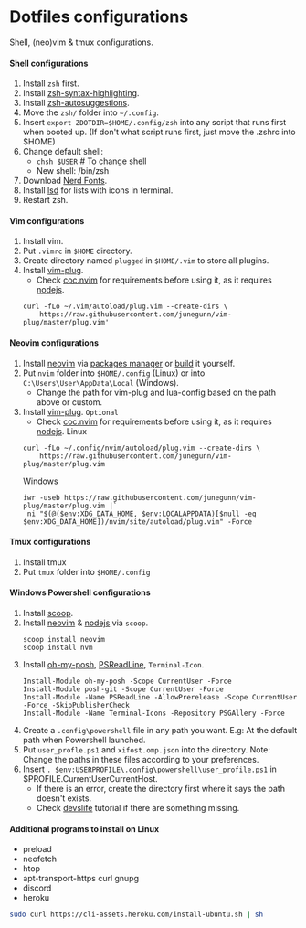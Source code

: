 # Dotfiles configurations
Shell, (neo)vim & tmux configurations.

#### Shell configurations

1. Install `zsh` first.
2. Install [zsh-syntax-highlighting](https://github.com/zsh-users/zsh-syntax-highlighting).
3. Install [zsh-autosuggestions](https://github.com/zsh-users/zsh-autosuggestions).
4. Move the `zsh/` folder into `~/.config`.
5. Insert `export ZDOTDIR=$HOME/.config/zsh` into any script that runs first when booted up. (If don't what script runs first, just move the .zshrc into $HOME)
5. Change default shell:
   - `chsh $USER` # To change shell
   - New shell: /bin/zsh
6. Download [Nerd Fonts](https://github.com/ryanoasis/nerd-fonts).
7. Install [lsd](https://github.com/Peltoche/lsd) for lists with icons in terminal.
8. Restart zsh.

#### Vim configurations

1. Install vim.
2. Put `.vimrc` in `$HOME` directory.
3. Create directory named `plugged` in `$HOME/.vim` to store all plugins.
4. Install [vim-plug](https://github.com/junegunn/vim-plug). 
   - Check [coc.nvim](https://github.com/neoclide/coc.nvim) for requirements before using it, as it requires [nodejs](https://nodejs.org/en/download/).
   ```
   curl -fLo ~/.vim/autoload/plug.vim --create-dirs \
       https://raw.githubusercontent.com/junegunn/vim-plug/master/plug.vim'
   ```

#### Neovim configurations

1. Install [neovim](https://github.com/neovim/neovim/) via [packages manager](https://github.com/neovim/neovim/wiki/Installing-Neovim#install-from-package) or [build](https://github.com/neovim/neovim/wiki/Installing-Neovim#install-from-package) it yourself.
2. Put `nvim` folder into `$HOME/.config` (Linux) or into `C:\Users\User\AppData\Local` (Windows).
   - Change the path for vim-plug and lua-config based on the path above or custom.
3. Install [vim-plug](https://github.com/junegunn/vim-plug).
   `Optional`
   - Check [coc.nvim](https://github.com/neoclide/coc.nvim) for requirements before using it, as it requires [nodejs](https://nodejs.org/en/download/).
   Linux
   ```
   curl -fLo ~/.config/nvim/autoload/plug.vim --create-dirs \
       https://raw.githubusercontent.com/junegunn/vim-plug/master/plug.vim
   ```
   Windows
   ```
   iwr -useb https://raw.githubusercontent.com/junegunn/vim-plug/master/plug.vim |`
    ni "$(@($env:XDG_DATA_HOME, $env:LOCALAPPDATA)[$null -eq $env:XDG_DATA_HOME])/nvim/site/autoload/plug.vim" -Force
   ```
#### Tmux configurations
1. Install tmux
2. Put `tmux` folder into `$HOME/.config`

#### Windows Powershell configurations

1. Install [scoop](https://scoop.sh).
2. Install [neovim](https://github.com/neovim/neovim/) & [nodejs](https://nodejs.org/en/download/) via `scoop`.
   ```
   scoop install neovim
   scoop install nvm
   ```
3. Install [oh-my-posh](https://ohmyposh.dev), [PSReadLine](https://github.com/PowerShell/PSReadLine), `Terminal-Icon`.
   ```
   Install-Module oh-my-posh -Scope CurrentUser -Force
   Install-Module posh-git -Scope CurrentUser -Force
   Install-Module -Name PSReadLine -AllowPrerelease -Scope CurrentUser -Force -SkipPublisherCheck
   Install-Module -Name Terminal-Icons -Repository PSGAllery -Force
   ```
4. Create a `.config\powershell` file in any path you want. E.g: At the default path when Powershell launched.
5. Put `user_profle.ps1` and `xifost.omp.json` into the directory. Note: Change the paths in these files according to your preferences.
6. Insert `. $env:USERPROFILE\.config\powershell\user_profile.ps1` in $PROFILE.CurrentUserCurrentHost.
   - If there is an error, create the directory first where it says the path doesn't exists.
   - Check [devslife](https://www.youtube.com/watch?v=5-aK2_WwrmM&t=8s) tutorial if there are something missing.
#### Additional programs to install on Linux

 - preload
 - neofetch
 - htop
 - apt-transport-https curl gnupg
 - discord
 - heroku

```sh
sudo curl https://cli-assets.heroku.com/install-ubuntu.sh | sh
```
